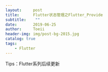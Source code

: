```yaml
---
layout:     post
title:      Flutter状态管理之Flutter_Provide
subtitle:    ""
date:       2019-06-25
author:     Toeii
header-img: img/post-bg-2015.jpg
catalog: true
tags:
    - Flutter
---
```


Tips：Flutter系列后续更新



